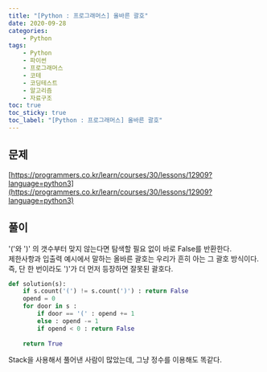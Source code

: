```yaml
---
title: "[Python : 프로그래머스] 올바른 괄호"
date: 2020-09-28
categories:
    - Python
tags:
    - Python
    - 파이썬
    - 프로그래머스
    - 코테
    - 코딩테스트
    - 알고리즘
    - 자료구조
toc: true
toc_sticky: true
toc_label: "[Python : 프로그래머스] 올바른 괄호"
---
```

## 문제
[https://programmers.co.kr/learn/courses/30/lessons/12909?language=python3](https://programmers.co.kr/learn/courses/30/lessons/12909?language=python3)
## 풀이
'('와 ')' 의 갯수부터 맞지 않는다면 탐색할 필요 없이 바로 False를 반환한다.  
제한사항과 입출력 예시에서 말하는 올바른 괄호는 우리가 흔히 아는 그 괄호 방식이다.  
즉, 단 한 번이라도 ')'가 더 먼저 등장하면 잘못된 괄호다.  
```python
def solution(s):
    if s.count('(') != s.count(')') : return False
    opend = 0
    for door in s :
        if door == '(' : opend += 1
        else : opend -= 1
        if opend < 0 : return False
        
    return True
```
Stack을 사용해서 풀어낸 사람이 많았는데, 그냥 정수를 이용해도 똑같다.  